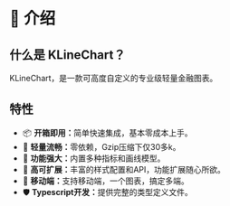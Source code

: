 # 📃 介绍

## 什么是 KLineChart？
KLineChart，是一款可高度自定义的专业级轻量金融图表。

## 特性
- 📦 <strong>开箱即用：</strong>简单快速集成，基本零成本上手。
- 🚀 <strong>轻量流畅：</strong>零依赖，Gzip压缩下仅30多k。
- 💪 <strong>功能强大：</strong>内置多种指标和画线模型。
- 🎨 <strong>高可扩展：</strong>丰富的样式配置和API，功能扩展随心所欲。
- 📱 <strong>移动端：</strong>支持移动端，一个图表，搞定多端。
- 🛡 <strong>Typescript开发：</strong>提供完整的类型定义文件。

